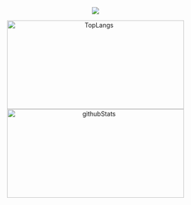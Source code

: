 <p align="center">
  <a href="https://skillicons.dev">
    <img src="https://skillicons.dev/icons?i=git,github,githubactions,aws,gcp,kubernetes,docker,nginx,nodejs,ts,vue,nextjs,jest,cypress,nestjs,mysql,prometheus,grafana&perline=10" />
  </a>
</p>
<p align="center"> 
  <img alt="TopLangs" height="200px" width="400px" src="https://github-readme-stats.vercel.app/api/top-langs/?username=a-puriy&theme=transparent&layout=compact"/>
  <img alt="githubStats" height="200px" width="400px" src="https://github-readme-stats.vercel.app/api?username=a-puriy&theme=transparent&show_icons=ture"/>
</p>
